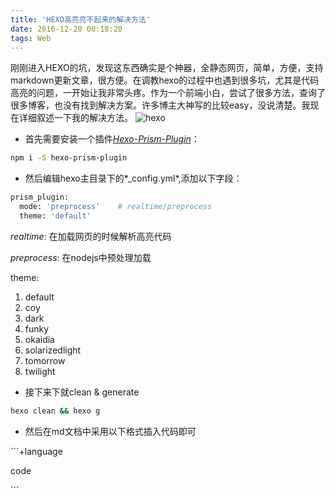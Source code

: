 ```yaml
---
title: 'HEXO高亮亮不起来的解决方法'
date: 2016-12-20 00:18:20
tags: Web
---
```


刚刚进入HEXO的坑，发现这东西确实是个神器，全静态网页，简单，方便，支持markdown更新文章，很方便。在调教hexo的过程中也遇到很多坑，尤其是代码高亮的问题，一开始让我非常头疼。作为一个前端小白，尝试了很多方法，查询了很多博客，也没有找到解决方案。许多博主大神写的比较easy，没说清楚。我现在详细叙述一下我的解决方法。
 ![hexo](https://p1.bqimg.com/567571/74dd2bc9dbdc0c5e.jpg)

<!--more-->

* 首先需要安装一个插件[*Hexo-Prism-Plugin*](https://github.com/ele828/hexo-prism-plugin)：

```sh
npm i -S hexo-prism-plugin
```

* 然后编辑hexo主目录下的*_config.yml*,添加以下字段：

```sh
prism_plugin:
  mode: 'preprocess'    # realtime/preprocess
  theme: 'default'
```

  *realtime*: 在加载网页的时候解析高亮代码
  
  *preprocess*: 在nodejs中预处理加载
  
  theme:
  
   1. default 
   2. coy
   3. dark
   4. funky
   5. okaidia
   6. solarizedlight
   7. tomorrow
   8. twilight
  
* 接下来下就clean & generate

```sh
hexo clean && hexo g
```

* 然后在md文档中采用以下格式插入代码即可

\`\`\`+language

 code
 
 \`\`\`
 
 
